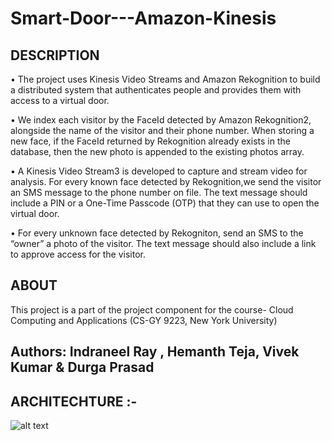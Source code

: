 # Smart-Door---Amazon-Kinesis
## DESCRIPTION
•	The project uses Kinesis Video Streams and Amazon Rekognition to build a distributed system that authenticates people and provides them with access to a virtual door.

•	We index each visitor by the FaceId detected by Amazon Rekognition2, alongside the name of the visitor and their phone number. When storing a new face, if the FaceId returned by Rekognition already exists in the database, then the new photo is appended to the existing photos array.

•	A Kinesis Video Stream3 is developed to capture and stream video for analysis. For every known face detected by Rekognition,we send the visitor an SMS message to the phone number on file. The text message should include a PIN or a One-Time Passcode (OTP) that they can use to open the virtual door.

•	For every unknown face detected by Rekogniton, send an SMS to the “owner” a photo of the visitor. The text message should also include a link to approve access for the visitor.
## ABOUT
This project is a part of the project component for the course- Cloud Computing and Applications (CS-GY 9223, New York University) 
## Authors: Indraneel Ray , Hemanth Teja, Vivek Kumar & Durga Prasad
## ARCHITECHTURE :- 
 ![alt text](https://github.com/HemanthTejaY/Smart-Door---Amazon-Kinesis/blob/master/Architecture/architecture-kinesis.JPG)



